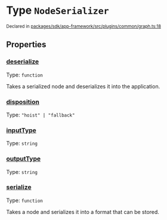 # Type `NodeSerializer`
<sub>Declared in [packages/sdk/app-framework/src/plugins/common/graph.ts:18](https://github.com/dxos/dxos/blob/88f322397/packages/sdk/app-framework/src/plugins/common/graph.ts#L18)</sub>




## Properties
### [deserialize](https://github.com/dxos/dxos/blob/88f322397/packages/sdk/app-framework/src/plugins/common/graph.ts#L31)
Type: <code>function</code>

Takes a serialized node and deserializes it into the application.


### [disposition](https://github.com/dxos/dxos/blob/88f322397/packages/sdk/app-framework/src/plugins/common/graph.ts#L21)
Type: <code>"hoist" | "fallback"</code>




### [inputType](https://github.com/dxos/dxos/blob/88f322397/packages/sdk/app-framework/src/plugins/common/graph.ts#L19)
Type: <code>string</code>




### [outputType](https://github.com/dxos/dxos/blob/88f322397/packages/sdk/app-framework/src/plugins/common/graph.ts#L20)
Type: <code>string</code>




### [serialize](https://github.com/dxos/dxos/blob/88f322397/packages/sdk/app-framework/src/plugins/common/graph.ts#L26)
Type: <code>function</code>

Takes a node and serializes it into a format that can be stored.



